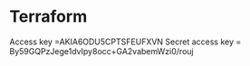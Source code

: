 # Terraform


Access key =AKIA6ODU5CPTSFEUFXVN
Secret access key = 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
